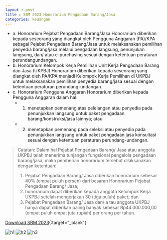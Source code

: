 ```yaml
---
layout : post
title : SBM 2023 Honorarium Pengadaan Barang/Jasa
categories: keuangan
---
```


- a. Honorarium Pejabat Pengadaan Barang/Jasa Honorarium diberikan kepada seseorang yang diangkat oleh Pengguna Anggaran (PA)/KPA sebagai Pejabat Pengadaan Barang/Jasa untuk melaksanakan pemilihan penyedia barang/jasa melalui pengadaan langsung, penunjukan langsung, dan/ atau e-purchasing sesuai dengan ketentuan peraturan perundangundangan.
- b. Honorarium Kelompok Kerja Pemilihan Unit Kerja Pengadaan Barang dan Jasa (UKPBJ) Honorarium diberikan kepada seseorang yang diangkat oleh PA/KPA menjadi Kelompok Kerja Pemilihan di UKPBJ untuk melaksanakan pemilihan penyedia barang/jasa sesuai dengan ketentuan peraturan perundang-undangan.
- c. Honorarium Pengguna Anggaran Honorarium diberikan kepada Pengguna Anggaran dalam hal:
   - 1) menetapkan pemenang atas pelelangan atau penyedia pada penunjukkan langsung untuk paket pengadaan barang/konstruksi/jasa lainnya; atau
   - 2) menetapkan pemenang pada seleksi atau penyedia pada penunjukkan langsung untuk paket pengadaan jasa konsultasi sesuai dengan ketentuan peraturan perundang-undangan.

> Catatan: Dalam hal Pejabat Pengadaan Barang/ Jasa atau anggota UKPBJ telah menerima tunjangan fungsional pengelola pengadaan barang/jasa, maka pemberian honorarium tersebut dilaksanakan dengan ketentuan:
> 1. Pejabat Pengadaan Barang/ Jasa diberikan honorarium sebesar 40% (empat puluh persen) dari besaran Honorarium Pejabat Pengadaan Barang/ Jasa;
> 2. honorarium dapat diberikan kepada anggota Kelompok Kerja UKPBJ setelah mengerjakan 30 (tiga puluh) paket; dan
> 3. Pejabat Pengadaan Barang/ Jasa dan/ a tau anggota UKPBJ hanya dapat diberikan paling banyak sebesar Rp44.000.000,00 (empat puluh empat juta rupiah) per orang per tahun.

[Download SBM 2023](https://f005.backblazeb2.com/file/SBM2023/SBM_2023.pdf){:target="_blank"}

![h1](https://f005.backblazeb2.com/file/SBM2023/SBM_2023_page-0006.jpg)
![h2](https://f005.backblazeb2.com/file/SBM2023/SBM_2023_page-0007.jpg)
![h3](https://f005.backblazeb2.com/file/SBM2023/SBM_2023_page-0008.jpg)